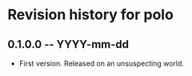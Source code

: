 # Revision history for polo

## 0.1.0.0 -- YYYY-mm-dd

* First version. Released on an unsuspecting world.

